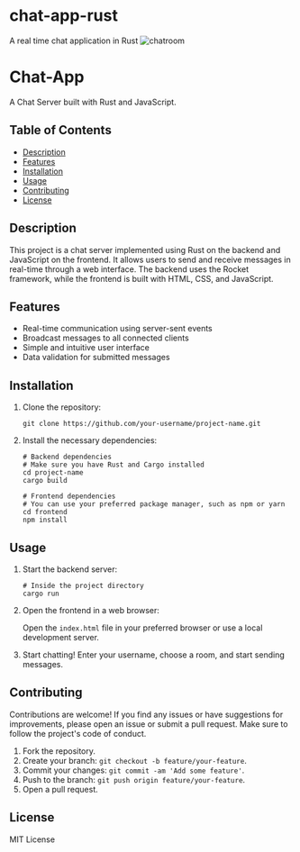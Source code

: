 # chat-app-rust
A real time chat application in Rust
![chatroom](https://github.com/Grim-R3ap3r/chat-app-rust/assets/62543734/715a83a3-83ce-45dd-8a52-6586261d30f5)

# Chat-App

A Chat Server built with Rust and JavaScript.

## Table of Contents

- [Description](#description)
- [Features](#features)
- [Installation](#installation)
- [Usage](#usage)
- [Contributing](#contributing)
- [License](#license)

## Description

This project is a chat server implemented using Rust on the backend and JavaScript on the frontend. It allows users to send and receive messages in real-time through a web interface. The backend uses the Rocket framework, while the frontend is built with HTML, CSS, and JavaScript.

## Features

- Real-time communication using server-sent events
- Broadcast messages to all connected clients
- Simple and intuitive user interface
- Data validation for submitted messages

## Installation

1. Clone the repository:

    ```shell
    git clone https://github.com/your-username/project-name.git 
    ```

2. Install the necessary dependencies:

    ```shell
    # Backend dependencies
    # Make sure you have Rust and Cargo installed
    cd project-name
    cargo build

    # Frontend dependencies
    # You can use your preferred package manager, such as npm or yarn
    cd frontend
    npm install
    ```

## Usage

1. Start the backend server:

    ```shell
    # Inside the project directory
    cargo run
    ```

2. Open the frontend in a web browser:

    Open the `index.html` file in your preferred browser or use a local development server.

3. Start chatting! Enter your username, choose a room, and start sending messages.

## Contributing

Contributions are welcome! If you find any issues or have suggestions for improvements, please open an issue or submit a pull request. Make sure to follow the project's code of conduct.

1. Fork the repository.
2. Create your branch: `git checkout -b feature/your-feature`.
3. Commit your changes: `git commit -am 'Add some feature'`.
4. Push to the branch: `git push origin feature/your-feature`.
5. Open a pull request.

## License

MIT License


